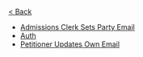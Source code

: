 [< Back](/)
* [Admissions Clerk Sets Party Email](/flows/admissions-clerk-sets-party-email.md)
* [Auth](/flows/auth.md)
* [Petitioner Updates Own Email](/flows/petitioner-updates-own-email.md)